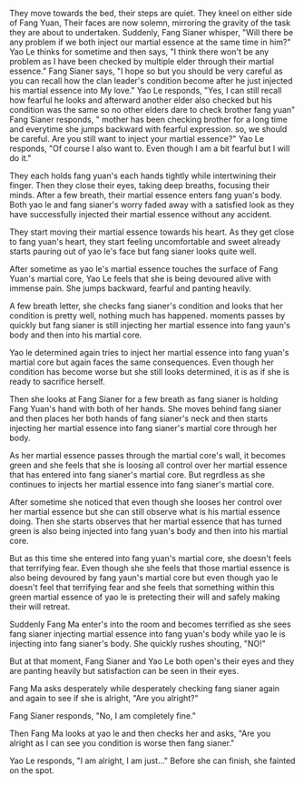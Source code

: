 They move towards the bed, their steps are quiet. They kneel on either side of Fang Yuan, Their faces are now solemn, mirroring the gravity of the task they are about to undertaken. Suddenly, Fang Sianer whisper, "Will there be any problem if we both inject our martial essence at the same time in him?" Yao Le thinks for sometime and then says, "I think there won't be any problem as I have been checked by multiple elder through their martial essence." Fang Sianer says, "I hope so but you should be very careful as you can recall how the clan leader's condition become after he just injected his martial essence into My love." Yao Le responds, "Yes, I can still recall how fearful he looks and afterward another elder also checked but his condition was the same so no other elders dare to check brother fang yuan" Fang Sianer responds, " mother has been checking brother for a long time and everytime she jumps backward with fearful expression. so, we should be careful. Are you still want to inject your martial essence?" Yao Le responds, "Of course I also want to. Even though I am a bit fearful but I will do it." 

They each holds fang yuan's each hands tightly while intertwining their finger. Then they close their eyes, taking deep breaths, focusing their minds. After a few breath, their martial essence enters fang yuan's body. Both yao le and fang sianer's worry faded away with a satisfied look as they have successfully injected their martial essence without any accident.

They start moving their martial essence towards his heart. As they get close to fang yuan's heart, they start feeling uncomfortable and sweet already starts pauring out of yao le's face but fang sianer looks quite well. 

After sometime as yao le's martial essence touches the surface of Fang Yuan's martial core, Yao Le feels that she is being devoured alive with immense pain. She jumps backward, fearful and panting heavily.

A few breath letter, she checks fang sianer's condition and looks that her condition is pretty well, nothing much has happened. moments passes by quickly but fang sianer is still injecting her martial essence into fang yaun's body and then into his martial core.

Yao le determined again tries to inject her martial essence into fang yuan's martial core but again faces the same consequences. Even though her condition has become worse but she still looks determined, it is as if she is ready to sacrifice herself. 

Then she looks at Fang Sianer for a few breath as fang sianer is holding Fang Yuan's hand with both of her hands. She moves behind fang sianer and then places her both hands of fang sianer's neck and then starts injecting her martial essence into fang sianer's martial core through her body.

As her martial essence passes through the martial core's wall, it becomes green and she feels that she is loosing all control over her martial essence that has entered into fang sianer's martial core. But regrdless as she continues to injects her martial essence into fang sianer's martial core.

After sometime she noticed that even though she looses her control over her martial essence but she can still observe what is his martial essence doing. Then she starts observes that her martial essence that has turned green is also being injected into fang yuan's body and then into his martial core.

But as this time she entered into fang yuan's martial core, she doesn't feels that terrifying fear. Even though she she feels that those martial essence is also being devoured by fang yaun's martial core but even though yao le doesn't feel that terrifying fear and she feels that something within this green martial essence of yao le is pretecting their will and safely making their will retreat.

Suddenly Fang Ma enter's into the room and becomes terrified as she sees fang sianer injecting martial essence into fang yuan's body while yao le is injecting into fang sianer's body. She quickly rushes shouting, "NO!" 

But at that moment, Fang Sianer and Yao Le both open's their eyes and they are panting heavily but satisfaction can be seen in their eyes.

Fang Ma asks desperately while desperately checking fang sianer again and again to see if she is alright, "Are you alright?"

Fang Sianer responds, "No, I am completely fine."

Then Fang Ma looks at yao le and then checks her and asks, "Are you alright as I can see you condition is worse then fang sianer."

Yao Le responds, "I am alright, I am just..." Before she can finish, she fainted on the spot.